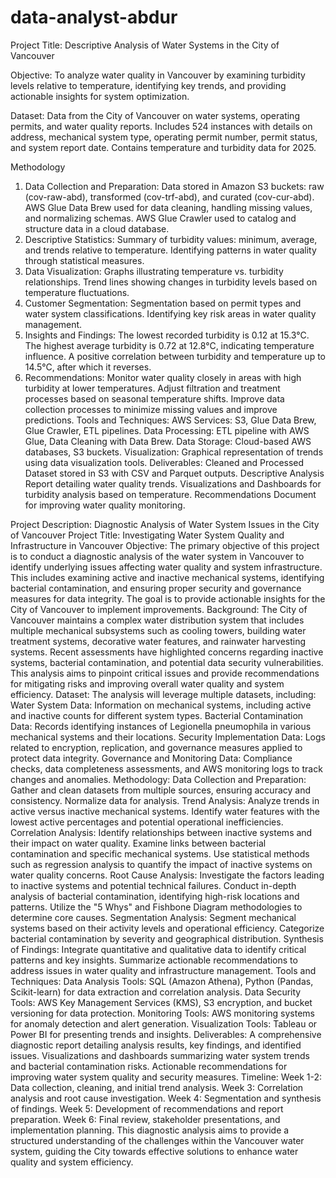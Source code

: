 # data-analyst-abdur
Project Title: Descriptive Analysis of Water Systems in the City of Vancouver

Objective: To analyze water quality in Vancouver by examining turbidity levels relative to temperature, identifying key trends, and providing actionable insights for system optimization.

Dataset: Data from the City of Vancouver on water systems, operating permits, and water quality reports.
Includes 524 instances with details on address, mechanical system type, operating permit number, permit status, and system report date.
Contains temperature and turbidity data for 2025.

Methodology
1. Data Collection and Preparation: Data stored in Amazon S3 buckets: raw (cov-raw-abd), transformed (cov-trf-abd), and curated (cov-cur-abd).
AWS Glue Data Brew used for data cleaning, handling missing values, and normalizing schemas.
AWS Glue Crawler used to catalog and structure data in a cloud database.
2. Descriptive Statistics:
Summary of turbidity values: minimum, average, and trends relative to temperature.
Identifying patterns in water quality through statistical measures.
3. Data Visualization:
Graphs illustrating temperature vs. turbidity relationships.
Trend lines showing changes in turbidity levels based on temperature fluctuations.
4. Customer Segmentation:
Segmentation based on permit types and water system classifications.
Identifying key risk areas in water quality management.
5. Insights and Findings:
The lowest recorded turbidity is 0.12 at 15.3°C.
The highest average turbidity is 0.72 at 12.8°C, indicating temperature influence.
A positive correlation between turbidity and temperature up to 14.5°C, after which it reverses.
6. Recommendations:
Monitor water quality closely in areas with high turbidity at lower temperatures.
Adjust filtration and treatment processes based on seasonal temperature shifts.
Improve data collection processes to minimize missing values and improve predictions.
Tools and Techniques:
AWS Services: S3, Glue Data Brew, Glue Crawler, ETL pipelines.
Data Processing: ETL pipeline with AWS Glue, Data Cleaning with Data Brew.
Data Storage: Cloud-based AWS databases, S3 buckets.
Visualization: Graphical representation of trends using data visualization tools.
Deliverables:
Cleaned and Processed Dataset stored in S3 with CSV and Parquet outputs.
Descriptive Analysis Report detailing water quality trends.
Visualizations and Dashboards for turbidity analysis based on temperature.
Recommendations Document for improving water quality monitoring.

Project Description: Diagnostic Analysis of Water System Issues in the City of Vancouver
Project Title: Investigating Water System Quality and Infrastructure in Vancouver
Objective: The primary objective of this project is to conduct a diagnostic analysis of the water system in Vancouver to identify underlying issues affecting water quality and system infrastructure. This includes examining active and inactive mechanical systems, identifying bacterial contamination, and ensuring proper security and governance measures for data integrity. The goal is to provide actionable insights for the City of Vancouver to implement improvements.
Background: The City of Vancouver maintains a complex water distribution system that includes multiple mechanical subsystems such as cooling towers, building water treatment systems, decorative water features, and rainwater harvesting systems. Recent assessments have highlighted concerns regarding inactive systems, bacterial contamination, and potential data security vulnerabilities. This analysis aims to pinpoint critical issues and provide recommendations for mitigating risks and improving overall water quality and system efficiency.
Dataset: The analysis will leverage multiple datasets, including:
Water System Data: Information on mechanical systems, including active and inactive counts for different system types.
Bacterial Contamination Data: Records identifying instances of Legionella pneumophila in various mechanical systems and their locations.
Security Implementation Data: Logs related to encryption, replication, and governance measures applied to protect data integrity.
Governance and Monitoring Data: Compliance checks, data completeness assessments, and AWS monitoring logs to track changes and anomalies.
Methodology:
Data Collection and Preparation:
Gather and clean datasets from multiple sources, ensuring accuracy and consistency.
Normalize data for analysis.
Trend Analysis:
Analyze trends in active versus inactive mechanical systems.
Identify water features with the lowest active percentages and potential operational inefficiencies.
Correlation Analysis:
Identify relationships between inactive systems and their impact on water quality.
Examine links between bacterial contamination and specific mechanical systems.
Use statistical methods such as regression analysis to quantify the impact of inactive systems on water quality concerns.
Root Cause Analysis:
Investigate the factors leading to inactive systems and potential technical failures.
Conduct in-depth analysis of bacterial contamination, identifying high-risk locations and patterns.
Utilize the "5 Whys" and Fishbone Diagram methodologies to determine core causes.
Segmentation Analysis:
Segment mechanical systems based on their activity levels and operational efficiency.
Categorize bacterial contamination by severity and geographical distribution.
Synthesis of Findings:
Integrate quantitative and qualitative data to identify critical patterns and key insights.
Summarize actionable recommendations to address issues in water quality and infrastructure management.
Tools and Techniques:
Data Analysis Tools: SQL (Amazon Athena), Python (Pandas, Scikit-learn) for data extraction and correlation analysis.
Data Security Tools: AWS Key Management Services (KMS), S3 encryption, and bucket versioning for data protection.
Monitoring Tools: AWS monitoring systems for anomaly detection and alert generation.
Visualization Tools: Tableau or Power BI for presenting trends and insights.
Deliverables:
A comprehensive diagnostic report detailing analysis results, key findings, and identified issues.
Visualizations and dashboards summarizing water system trends and bacterial contamination risks.
Actionable recommendations for improving water system quality and security measures.
Timeline:
Week 1-2: Data collection, cleaning, and initial trend analysis.
Week 3: Correlation analysis and root cause investigation.
Week 4: Segmentation and synthesis of findings.
Week 5: Development of recommendations and report preparation.
Week 6: Final review, stakeholder presentations, and implementation planning.
This diagnostic analysis aims to provide a structured understanding of the challenges within the Vancouver water system, guiding the City towards effective solutions to enhance water quality and system efficiency.

